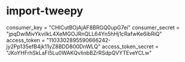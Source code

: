 # import-tweepy
consumer_key = "CHICutBOjAjAF8BRGQ0upG7ei"
consumer_secret = "jpqDwiMivYkvilkL4XeMGOJRnQLL64Yn5hHj1cRafwKe6ibRiQ"
access_token = "1103302895590666242-jy2Pp135efB4jk11yZ8BDD800DnWLQ"
access_token_secret = "JKoYHFrhSkLaFI5Lu0WAKQvIinbBZrRSdpQVYTEveYCLw"
